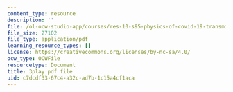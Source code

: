 ```yaml
---
content_type: resource
description: ''
file: /ol-ocw-studio-app/courses/res-10-s95-physics-of-covid-19-transmission-fall-2020/c7dcdf3367c4a32cad7b1c15a4cf1aca_t4P_zSJbods.pdf
file_size: 27102
file_type: application/pdf
learning_resource_types: []
license: https://creativecommons.org/licenses/by-nc-sa/4.0/
ocw_type: OCWFile
resourcetype: Document
title: 3play pdf file
uid: c7dcdf33-67c4-a32c-ad7b-1c15a4cf1aca
---
```

